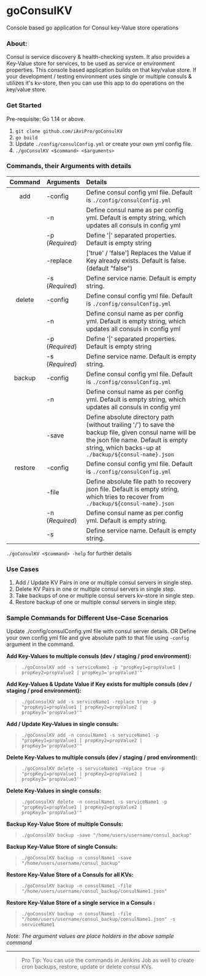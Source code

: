 # goConsulKV
Console based go application for Consul key-Value store operations

### About:
Consul is service discovery & health-checking system. It also provides a Key-Value store for services, to be used as service or environment properties. This console based application builds on that key/value store.
If your development / testing environment uses single or multiple consuls & utilizes it's kv-store, then you can use this app to do operations on the key/value store.

### Get Started

Pre-requisite: Go 1.14 or above.

1. `git clone github.com/iAviPro/goConsulKV`
2. `go build`
3. Update `./config/consulConfig.yml` or create your own yml config file.
4. `./goConsulKV <$command> <$arguments>`

### Commands, their Arguments with details

| **__Command__** | **__Arguments__** | **__Details__**                                              |
| :-------------: | ------------------ | :----------------------------------------------------------- |
|       add       | -config            | Define consul config yml file. Default is `./config/consulConfig.yml` |
|                 | -n                 | Define consul name as per config yml. Default is empty string, which updates all consuls in config yml |
|                 | -p (_Required_)    | Define '\|' separated properties. Default is empty string    |
|                 | -replace           | ['true' / 'false'] Replaces the Value if Key already exists. Default is false. (default "false") |
|                 | -s (_Required_)    | Define service name. Default is empty string.                |
|     delete      | -config            | Define consul config yml file. Default is `./config/consulConfig.yml` |
|                 | -n                 | Define consul name as per config yml. Default is empty string, which updates all consuls in config yml |
|                 | -p (_Required_)    | Define '\|' separated properties. Default is empty string    |
|                 | -s (_Required_)    | Define service name. Default is empty string.                |
|     backup      | -config            | Define consul config yml file. Default is `./config/consulConfig.yml` |
|                 | -n                 | Define consul name as per config yml. Default is empty string, which updates all consuls in config yml |
|                 | -save              | Define absolute directory path (without trailing '/') to save the backup file, given consul name will be the json  file name. Default is empty string, which backs-up at `./backup/${consul-name}.json` |
|     restore     | -config            | Define consul config yml file. Default is `./config/consulConfig.yml` |
|                 | -file              | Define absolute file path to recovery json file. Default is empty string, which tries to recover from `./backup/${consul-name}.json` |
|                 | -n (_Required_)    | Define consul name as per config yml. Default is empty string. |
|                 | -s                 | Define service name. Default is empty string.                |

`./goConsulKV <$command> -help` for further details

### Use Cases

1. Add / Update KV Pairs in one or multiple consul servers in single step.
2. Delete KV Pairs in one or multiple consul servers in single step.
3. Take backups of one or multiple consul servers kv-store in single step.
4. Restore backup of one or multiple consul servers in single step.

### Sample Commands for Different Use-Case Scenarios

Update ./config/consulConfig.yml file with consul server details.
   OR
Define your own config yml file and give absolute path to that file using `-config` argument in the command.  

**Add Key-Values to multiple consuls (dev / staging / prod environment):**  
>```./goConsulKV add -s serviceName1 -p "propKey1=propValue1 | propKey2=propValue2 | propKey3='propValue3'"```  

**Add Key-Values & Update Value if Key exists for multiple consuls (dev / staging / prod environment):**  
>```./goConsulKV add -s serviceName1 -replace true -p "propKey1=propValue1 | propKey2=propValue2 | propKey3='propValue3'"```  

**Add / Update Key-Values in single consuls:**  
>```./goConsulKV add -n consulName1 -s serviceName1 -p "propKey1=propValue1 | propKey2=propValue2 | propKey3='propValue3'"```  

**Delete Key-Values to multiple consuls (dev / staging / prod environment):**  
>```./goConsulKV delete -s serviceName1 -replace true -p "propKey1=propValue1 | propKey2=propValue2 | propKey3='propValue3'"```  

**Delete Key-Values in single consuls:**  
>```./goConsulKV delete -n consulName1 -s serviceName1 -p "propKey1=propValue1 | propKey2=propValue2 | propKey3='propValue3'"```  

**Backup Key-Value Store of multiple Consuls:**  
>```./goConsulKV backup -save "/home/users/username/consul_backup"```  

**Backup Key-Value Store of single Consuls:**  
>```./goConsulKV backup -n consulName1 -save "/home/users/username/consul_backup"```  

**Restore Key-Value Store of a Consuls for all KVs:**  
>```./goConsulKV backup -n consulName1 -file "/home/users/username/consul_backup/consulName1.json"```  

**Restore Key-Value Store of a single service in a Consuls :**  
>```./goConsulKV backup -n consulName1 -file "/home/users/username/consul_backup/consulName1.json" -s serviceName1```  

*Note: The argument values are place holders in the above sample command*  

--------
> Pro Tip: You can use the commands in Jenkins Job as well to create cron backups, restore, update or delete consul KVs.